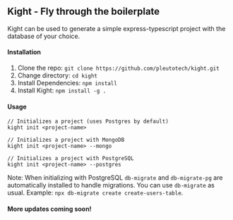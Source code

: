 ## Kight - Fly through the boilerplate
Kight can be used to generate a simple express-typescript project with the database of your choice.

#### Installation
1. Clone the repo: `git clone https://github.com/pleutotech/kight.git`
2. Change directory: `cd kight`
3. Install Dependencies: `npm install`
4. Install Kight: `npm install -g .`

#### Usage
```
// Initializes a project (uses Postgres by default)
kight init <project-name>

// Initializes a project with MongoDB
kight init <project-name> --mongo

// Initializes a project with PostgreSQL
kight init <project-name> --postgres
```
Note: When initializing with PostgreSQL `db-migrate` and `db-migrate-pg` are automatically installed to handle migrations. You can use `db-migrate` as usual. Example: `npx db-migrate create create-users-table`.

#### More updates coming soon!
